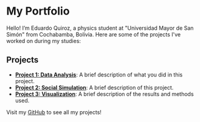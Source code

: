 # My Portfolio

Hello! I’m Eduardo Quiroz, a physics student at "Universidad Mayor de San Simón" from Cochabamba, Bolivia. Here are some of the projects I've worked on during my studies:

## Projects

- **[Project 1: Data Analysis](Cota-Cota)**: A brief description of what you did in this project.
- **[Project 2: Social Simulation](link_to_project2)**: A brief description of this project.
- **[Project 3: Visualization](link_to_project3)**: A brief description of the results and methods used.

Visit my [GitHub](link_to_your_profile) to see all my projects!
